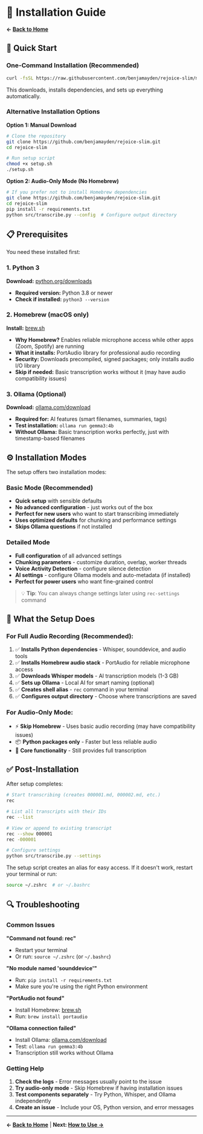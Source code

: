 # 🔧 Installation Guide

**← [Back to Home](README.md)**

## 🚀 Quick Start

### One-Command Installation (Recommended)
```bash
curl -fsSL https://raw.githubusercontent.com/benjamayden/rejoice-slim/main/setup.sh | bash
```
This downloads, installs dependencies, and sets up everything automatically.

### Alternative Installation Options

**Option 1: Manual Download**
```bash
# Clone the repository
git clone https://github.com/benjamayden/rejoice-slim.git
cd rejoice-slim

# Run setup script
chmod +x setup.sh
./setup.sh
```

**Option 2: Audio-Only Mode (No Homebrew)**
```bash
# If you prefer not to install Homebrew dependencies
git clone https://github.com/benjamayden/rejoice-slim.git
cd rejoice-slim
pip install -r requirements.txt
python src/transcribe.py --config  # Configure output directory
```

## 📋 Prerequisites

You need these installed first:

### 1. Python 3
**Download:** [python.org/downloads](https://www.python.org/downloads/)
- **Required version:** Python 3.8 or newer
- **Check if installed:** `python3 --version`

### 2. Homebrew (macOS only)
**Install:** [brew.sh](https://brew.sh)
- **Why Homebrew?** Enables reliable microphone access while other apps (Zoom, Spotify) are running
- **What it installs:** PortAudio library for professional audio recording
- **Security:** Downloads precompiled, signed packages; only installs audio I/O library
- **Skip if needed:** Basic transcription works without it (may have audio compatibility issues)

### 3. Ollama (Optional)
**Download:** [ollama.com/download](https://ollama.com/download)
- **Required for:** AI features (smart filenames, summaries, tags)
- **Test installation:** `ollama run gemma3:4b`
- **Without Ollama:** Basic transcription works perfectly, just with timestamp-based filenames

## ⚙️ Installation Modes

The setup offers two installation modes:

### Basic Mode (Recommended)
- **Quick setup** with sensible defaults
- **No advanced configuration** - just works out of the box
- **Perfect for new users** who want to start transcribing immediately
- **Uses optimized defaults** for chunking and performance settings
- **Skips Ollama questions** if not installed

### Detailed Mode
- **Full configuration** of all advanced settings
- **Chunking parameters** - customize duration, overlap, worker threads
- **Voice Activity Detection** - configure silence detection
- **AI settings** - configure Ollama models and auto-metadata (if installed)
- **Perfect for power users** who want fine-grained control

> 💡 **Tip**: You can always change settings later using `rec-settings` command

## 🔧 What the Setup Does

### For Full Audio Recording (Recommended):
1. ✅ **Installs Python dependencies** - Whisper, sounddevice, and audio tools
2. ✅ **Installs Homebrew audio stack** - PortAudio for reliable microphone access
3. ✅ **Downloads Whisper models** - AI transcription models (1-3 GB)
4. ✅ **Sets up Ollama** - Local AI for smart naming (optional)
5. ✅ **Creates shell alias** - `rec` command in your terminal
6. ✅ **Configures output directory** - Choose where transcriptions are saved

### For Audio-Only Mode:
- ⚡ **Skip Homebrew** - Uses basic audio recording (may have compatibility issues)
- 📦 **Python packages only** - Faster but less reliable audio
- 🎯 **Core functionality** - Still provides full transcription

## ✅ Post-Installation

After setup completes:

```bash
# Start transcribing (creates 000001.md, 000002.md, etc.)
rec

# List all transcripts with their IDs
rec --list

# View or append to existing transcript
rec --show 000001
rec -000001

# Configure settings
python src/transcribe.py --settings
```

The setup script creates an alias for easy access. If it doesn't work, restart your terminal or run:
```bash
source ~/.zshrc  # or ~/.bashrc
```

## 🔍 Troubleshooting

### Common Issues

**"Command not found: rec"**
- Restart your terminal
- Or run: `source ~/.zshrc` (or `~/.bashrc`)

**"No module named 'sounddevice'"**
- Run: `pip install -r requirements.txt`
- Make sure you're using the right Python environment

**"PortAudio not found"**
- Install Homebrew: [brew.sh](https://brew.sh)
- Run: `brew install portaudio`

**"Ollama connection failed"**
- Install Ollama: [ollama.com/download](https://ollama.com/download)
- Test: `ollama run gemma3:4b`
- Transcription still works without Ollama

### Getting Help

1. **Check the logs** - Error messages usually point to the issue
2. **Try audio-only mode** - Skip Homebrew if having installation issues  
3. **Test components separately** - Try Python, Whisper, and Ollama independently
4. **Create an issue** - Include your OS, Python version, and error messages

---

**← [Back to Home](README.md)** | **Next: [How to Use →](USAGE.md)**